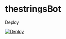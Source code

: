 # thestringsBot

Deploy 

[![Deploy](https://www.herokucdn.com/deploy/button.svg)](https://heroku.com/deploy?template=https://github.com/theostrich/thestringsBot)
